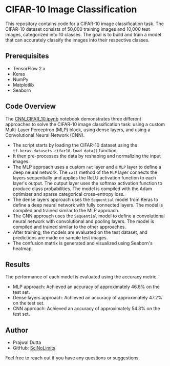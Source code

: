# CIFAR-10 Image Classification

This repository contains code for a CIFAR-10 image classification task. The CIFAR-10 dataset consists of 50,000 training images and 10,000 test images, categorized into 10 classes. The goal is to build and train a model that can accurately classify the images into their respective classes.

## Prerequisites

- TensorFlow 2.x
- Keras
- NumPy
- Matplotlib
- Seaborn


## Code Overview

The [CNN_CIFAR_10.ipynb](CNN_CIFAR_10.ipynb) notebook demonstrates three different approaches to solve the CIFAR-10 image classification task: using a custom Multi-Layer Perceptron (MLP) block, using dense layers, and using a Convolutional Neural Network (CNN).

- The script starts by loading the CIFAR-10 dataset using the `tf.keras.datasets.cifar10.load_data()` function.
- It then pre-processes the data by reshaping and normalizing the input images.
- The MLP approach uses a custom `net` layer and a `MLP` layer to define a deep neural network. The `call` method of the `MLP` layer connects the layers sequentially and applies the ReLU activation function to each layer's output. The output layer uses the softmax activation function to produce class probabilities. The model is compiled with the Adam optimizer and sparse categorical cross-entropy loss.
- The dense layers approach uses the `Sequential` model from Keras to define a deep neural network with fully connected layers. The model is compiled and trained similar to the MLP approach.
- The CNN approach uses the `Sequential` model to define a convolutional neural network with convolutional and pooling layers. The model is compiled and trained similar to the other approaches.
- After training, the models are evaluated on the test dataset, and predictions are made on sample test images.
- The confusion matrix is generated and visualized using Seaborn's heatmap.

## Results

The performance of each model is evaluated using the accuracy metric.

- MLP approach: Achieved an accuracy of approximately 46.6% on the test set.
- Dense layers approach: Achieved an accuracy of approximately 47.2% on the test set.
- CNN approach: Achieved an accuracy of approximately 54.3% on the test set.

## Author

- Prajwal Dutta
- GitHub: [SciNoLimits](https://github.com/SciNoLimits)

Feel free to reach out if you have any questions or suggestions.
